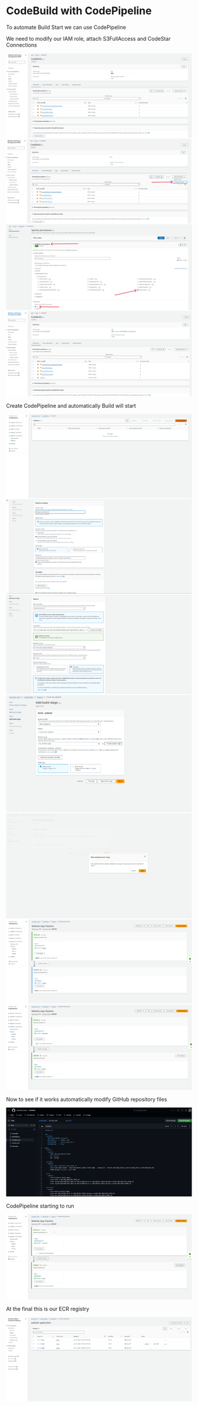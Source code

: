 # CodeBuild with CodePipeline

To automate Build Start we can use CodePipeline

We need to modify our IAM role, attach S3FullAccess and CodeStar Connections

<img src="https://github.com/MatveyGuralskiy/AWS/blob/main/CodeBuild_CodePipeline/Screens/IAM-1.png?raw=true">

<img src="https://github.com/MatveyGuralskiy/AWS/blob/main/CodeBuild_CodePipeline/Screens/IAM-2.png?raw=true">

<img src="https://github.com/MatveyGuralskiy/AWS/blob/main/CodeBuild_CodePipeline/Screens/IAM-3.png?raw=true">

<img src="https://github.com/MatveyGuralskiy/AWS/blob/main/CodeBuild_CodePipeline/Screens/IAM-4.png?raw=true">

Create CodePipeline and automatically Build will start

<img src="https://github.com/MatveyGuralskiy/AWS/blob/main/CodeBuild_CodePipeline/Screens/CodePipeline-1.png?raw=true">

<img src="https://github.com/MatveyGuralskiy/AWS/blob/main/CodeBuild_CodePipeline/Screens/CodePipeline-2.png?raw=true">

<img src="https://github.com/MatveyGuralskiy/AWS/blob/main/CodeBuild_CodePipeline/Screens/CodePipeline-3.png?raw=true">

<img src="https://github.com/MatveyGuralskiy/AWS/blob/main/CodeBuild_CodePipeline/Screens/CodePipeline-4.png?raw=true">

<img src="https://github.com/MatveyGuralskiy/AWS/blob/main/CodeBuild_CodePipeline/Screens/CodePipeline-5.png?raw=true">

<img src="https://github.com/MatveyGuralskiy/AWS/blob/main/CodeBuild_CodePipeline/Screens/CodePipeline-6.png?raw=true">

<img src="https://github.com/MatveyGuralskiy/AWS/blob/main/CodeBuild_CodePipeline/Screens/CodePipeline-7.png?raw=true">

Now to see if it works automatically modify GitHub repository files

<img src="https://github.com/MatveyGuralskiy/AWS/blob/main/CodeBuild_CodePipeline/Screens/GitHub-New-Version.png?raw=true">

CodePipeline starting to run

<img src="https://github.com/MatveyGuralskiy/AWS/blob/main/CodeBuild_CodePipeline/Screens/CodePipeline-8-New-Version.png?raw=true">

At the final this is our ECR registry

<img src="https://github.com/MatveyGuralskiy/AWS/blob/main/CodeBuild_CodePipeline/Screens/ECR.png?raw=true">
